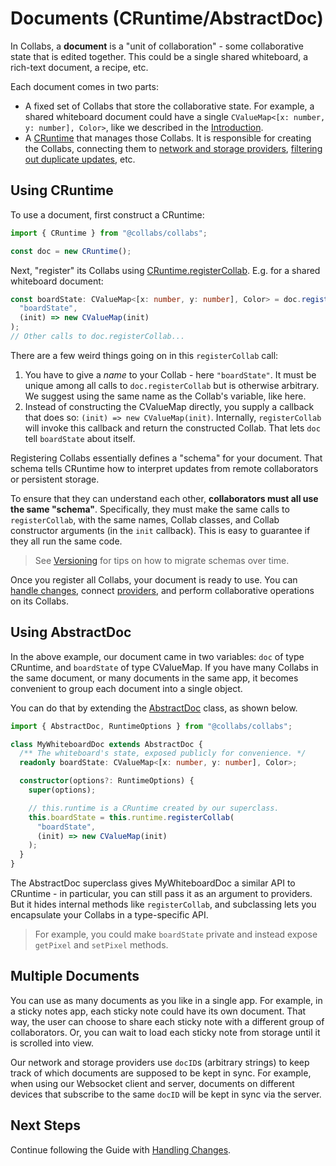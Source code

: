 # Documents (CRuntime/AbstractDoc)

In Collabs, a **document** is a "unit of collaboration" - some collaborative state that is edited together. This could be a single shared whiteboard, a rich-text document, a recipe, etc.

Each document comes in two parts:

- A fixed set of Collabs that store the collaborative state. For example, a shared whiteboard document could have a single `CValueMap<[x: number, y: number], Color>`, like we described in the [Introduction](./introduction.html#example-whiteboard).
- A [CRuntime](TODO) that manages those Collabs. It is responsible for creating the Collabs, connecting them to [network and storage providers](TODO), [filtering out duplicate updates](TODO), etc.

## Using CRuntime

To use a document, first construct a CRuntime:

```ts
import { CRuntime } from "@collabs/collabs";

const doc = new CRuntime();
```

Next, "register" its Collabs using [CRuntime.registerCollab](TODO). E.g. for a shared whiteboard document:

```ts
const boardState: CValueMap<[x: number, y: number], Color> = doc.registerCollab(
  "boardState",
  (init) => new CValueMap(init)
);
// Other calls to doc.registerCollab...
```

There are a few weird things going on in this `registerCollab` call:

1. You have to give a _name_ to your Collab - here `"boardState"`. It must be unique among all calls to `doc.registerCollab` but is otherwise arbitrary. We suggest using the same name as the Collab's variable, like here.
2. Instead of constructing the CValueMap directly, you supply a callback that does so: `(init) => new CValueMap(init)`. Internally, `registerCollab` will invoke this callback and return the constructed Collab. That lets `doc` tell `boardState` about itself.

Registering Collabs essentially defines a "schema" for your document. That schema tells CRuntime how to interpret updates from remote collaborators or persistent storage.

To ensure that they can understand each other, **collaborators must all use the same "schema"**. Specifically, they must make the same calls to `registerCollab`, with the same names, Collab classes, and Collab constructor arguments (in the `init` callback). This is easy to guarantee if they all run the same code.

> See [Versioning](TODO) for tips on how to migrate schemas over time.

Once you register all Collabs, your document is ready to use. You can [handle changes](TODO), connect [providers](TODO), and perform collaborative operations on its Collabs.

## Using AbstractDoc

In the above example, our document came in two variables: `doc` of type CRuntime, and `boardState` of type CValueMap. If you have many Collabs in the same document, or many documents in the same app, it becomes convenient to group each document into a single object.

You can do that by extending the [AbstractDoc](TODO) class, as shown below.

```ts
import { AbstractDoc, RuntimeOptions } from "@collabs/collabs";

class MyWhiteboardDoc extends AbstractDoc {
  /** The whiteboard's state, exposed publicly for convenience. */
  readonly boardState: CValueMap<[x: number, y: number], Color>;

  constructor(options?: RuntimeOptions) {
    super(options);

    // this.runtime is a CRuntime created by our superclass.
    this.boardState = this.runtime.registerCollab(
      "boardState",
      (init) => new CValueMap(init)
    );
  }
}
```

The AbstractDoc superclass gives MyWhiteboardDoc a similar API to CRuntime - in particular, you can still pass it as an argument to providers. But it hides internal methods like `registerCollab`, and subclassing lets you encapsulate your Collabs in a type-specific API.

> For example, you could make `boardState` private and instead expose `getPixel` and `setPixel` methods.

## Multiple Documents

You can use as many documents as you like in a single app. For example, in a sticky notes app, each sticky note could have its own document. That way, the user can choose to share each sticky note with a different group of collaborators. Or, you can wait to load each sticky note from storage until it is scrolled into view.

Our network and storage providers use `docID`s (arbitrary strings) to keep track of which documents are supposed to be kept in sync. For example, when using our Websocket client and server, documents on different devices that subscribe to the same `docID` will be kept in sync via the server.

## Next Steps

Continue following the Guide with [Handling Changes](./handling_changes.html).

